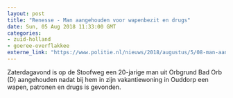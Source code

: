 ```yaml
---
layout: post
title: "Renesse - Man aangehouden voor wapenbezit en drugs"
date: Sun, 05 Aug 2018 11:33:00 GMT
categories: 
- zuid-holland 
- goeree-overflakkee 
externe_link: "https://www.politie.nl/nieuws/2018/augustus/5/08-man-aangehouden-voor-wapenbezit-en-drugs.html"
---
```


Zaterdagavond is op de Stoofweg een 20-jarige man uit Orbgrund Bad Orb (D) aangehouden nadat bij hem in zijn vakantiewoning in Ouddorp een wapen, patronen en drugs is gevonden.
